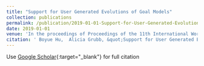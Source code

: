 ```yaml
---
title: "Support for User Generated Evolutions of Goal Models"
collection: publications
permalink: /publication/2019-01-01-Support-for-User-Generated-Evolutions-of-Goal-Models
date: 2019-01-01
venue: 'In the proceedings of Proceedings of the 11th International Workshop on Modeling in Software Engineering normalfont (bf MiSE)'
citation: ' Boyue Hu,  Alicia Grubb, &quot;Support for User Generated Evolutions of Goal Models.&quot; In the proceedings of Proceedings of the 11th International Workshop on Modeling in Software Engineering normalfont (bf MiSE), 2019.'
---
```

Use [Google Scholar](https://scholar.google.com/scholar?q=Support+for+User+Generated+Evolutions+of+Goal+Models){:target="_blank"} for full citation